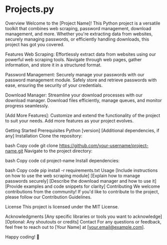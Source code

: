# Projects.py

Overview
Welcome to the [Project Name]! This Python project is a versatile toolkit that combines web scraping, password management, download management, and more. Whether you're extracting data from websites, securely managing passwords, or efficiently handling downloads, this project has got you covered.

Features
Web Scraping: Effortlessly extract data from websites using our powerful web scraping tools. Navigate through web pages, gather information, and store it in a structured format.

Password Management: Securely manage your passwords with our password management module. Safely store and retrieve passwords with ease, ensuring the security of your credentials.

Download Manager: Streamline your download processes with our download manager. Download files efficiently, manage queues, and monitor progress seamlessly.

[Add More Features]: Customize and extend the functionality of the project to suit your needs. Add more features as your project evolves.

Getting Started
Prerequisites
Python [version]
[Additional dependencies, if any]
Installation
Clone the repository:

bash
Copy code
git clone https://github.com/your-username/project-name.git
Navigate to the project directory:

bash
Copy code
cd project-name
Install dependencies:

bash
Copy code
pip install -r requirements.txt
Usage
[Include instructions on how to use the web scraping module]
[Explain how to manage passwords securely]
[Describe the download manager and how to use it]
[Provide examples and code snippets for clarity]
Contributing
We welcome contributions from the community! If you'd like to contribute to the project, please follow our Contribution Guidelines.

License
This project is licensed under the MIT License.

Acknowledgments
[Any specific libraries or tools you want to acknowledge]
[Optional: Any shoutouts or credits]
Contact
For any questions or feedback, feel free to reach out to [Your Name] at [your.email@example.com].

Happy coding! 🚀
